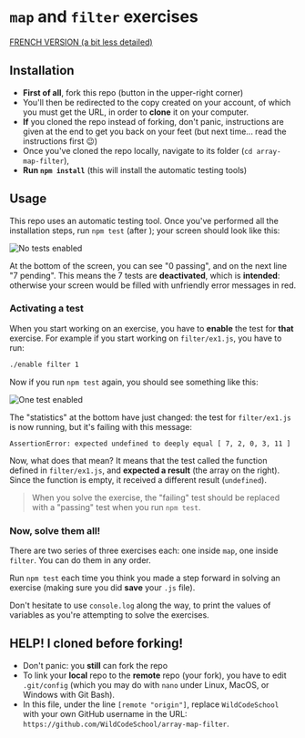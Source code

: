 # `map` and `filter` exercises

[FRENCH VERSION (a bit less detailed)](README_FR.md)

## Installation

* **First of all**, fork this repo (button in the upper-right corner)
* You'll then be redirected to the copy created on your account, of which you must get the URL, in order to **clone** it on your computer.
* **If** you cloned the repo instead of forking, don't panic, instructions are given at the end to get you back on your feet (but next time... read the instructions first :wink:)
* Once you've cloned the repo locally, navigate to its folder (`cd array-map-filter`),
* **Run `npm install`** (this will install the automatic testing tools)

## Usage

This repo uses an automatic testing tool. Once you've performed all the installation steps, run `npm test` (after ); your screen should look like this:

![No tests enabled](https://raw.github.com/WildCodeSchool/array-map-filter/jest-to-mocha/screenshot-all-tests-disabled.png)

At the bottom of the screen, you can see "0 passing", and on the next line "7 pending". This means the 7 tests are **deactivated**, which is **intended**: otherwise your screen would be filled with unfriendly error messages in red.

### Activating a test

When you start working on an exercise, you have to **enable** the test for **that** exercise. For example if you start working on `filter/ex1.js`, you have to run:

```sh
./enable filter 1
```

Now if you run `npm test` again, you should see something like this:

![One test enabled](https://raw.github.com/WildCodeSchool/array-map-filter/jest-to-mocha/screenshot-one-test-enabled.png)

The "statistics" at the bottom have just changed: the test for `filter/ex1.js` is now running, but it's failing with this message:

    AssertionError: expected undefined to deeply equal [ 7, 2, 0, 3, 11 ]

Now, what does that mean? It means that the test called the function defined in `filter/ex1.js`, and **expected a result** (the array on the right). Since the function is empty, it received a different result (`undefined`).

> When you solve the exercise, the "failing" test should be replaced with a "passing" test when you run `npm test`.

### Now, solve them all!

There are two series of three exercises each: one inside `map`, one inside `filter`. You can do them in any order.

Run `npm test` each time you think you made a step forward in solving an exercise (making sure you did **save** your `.js` file).

Don't hesitate to use `console.log` along the way, to print the values of variables as you're attempting to solve the exercises.

## HELP! I cloned before forking!

* Don't panic: you **still** can fork the repo
* To link your **local** repo to the **remote** repo (your fork), you have to edit `.git/config` (which you may do with `nano` under Linux, MacOS, or Windows with Git Bash).
* In this file, under the line `[remote "origin"]`, replace `WildCodeSchool` with your own GitHub username in the URL: `https://github.com/WildCodeSchool/array-map-filter`.
